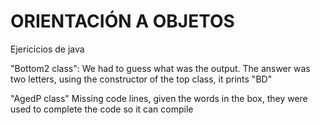 # ORIENTACIÓN A OBJETOS
Ejericicios de java

"Bottom2 class":
  We had to guess what was the output. The answer was two letters, using the constructor of the top class, it prints "BD"
  
"AgedP class"
  Missing code lines, given the words in the box, they were used to complete the code so it can compile
